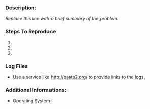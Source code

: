 ### Description:

*Replace this line with a brief summary of the problem.*

### Steps To Reproduce

1.
2.
3.

### Log Files

- Use a service like http://paste2.org/ to provide links to the logs.

### Additional Informations:

- Operating System:
